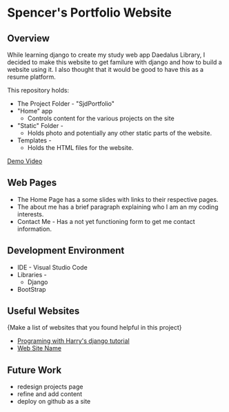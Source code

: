 # Spencer's Portfolio Website

## Overview

While learning django to create my study web app Daedalus Library, I decided to make this website to get familure with django and how to build a website using it. I also thought that it would be good to have this as a resume platform.

This repository holds:
* The Project Folder - "SjdPortfolio"
* "Home" app
    * Controls content for the various projects on the site
* "Static" Folder -
    * Holds photo and potentially any other static parts of the website.
* Templates -
    * Holds the HTML files for the website.

[Demo Video](https://youtu.be/GKd_sKopaIo)

## Web Pages

* The Home Page has a some slides with links to their respective pages.
* The about me has a brief paragraph explaining who I am an my coding interests.
* Contact Me - Has a not yet functioning form to get me contact information.  

## Development Environment
 * IDE - Visual Studio Code
 * Libraries - 
    * Django
* BootStrap

## Useful Websites

{Make a list of websites that you found helpful in this project}
* [Programing with Harry's django tutorial](https://www.youtube.com/watch?v=MxF8YOJI0nU&list=PLK8cqdr55Tsv-D2HMdrnD32oOVBNvmxjr&pp=iAQB)
* [Web Site Name](http://url.link.goes.here)

## Future Work

* redesign projects page
* refine and add content
* deploy on github as a site